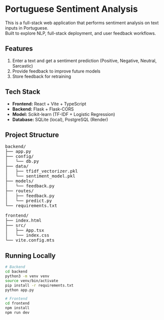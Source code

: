 # Portuguese Sentiment Analysis

This is a full-stack web application that performs sentiment analysis on text inputs in Portuguese.  
Built to explore NLP, full-stack deployment, and user feedback workflows.

## Features

1. Enter a text and get a sentiment prediction (Positive, Negative, Neutral, Sarcastic)
2. Provide feedback to improve future models
3. Store feedback for retraining

## Tech Stack

- **Frontend:** React + Vite + TypeScript  
- **Backend:** Flask + Flask-CORS  
- **Model:** Scikit-learn (TF-IDF + Logistic Regression)  
- **Database:** SQLite (local), PostgreSQL (Render)

## Project Structure

<pre>
backend/
├── app.py
├── config/
│   └── db.py
├── data/
│   ├── tfidf_vectorizer.pkl
│   └── sentiment_model.pkl
├── models/
│   └── feedback.py
├── routes/
│   ├── feedback.py
│   └── predict.py
└── requirements.txt

frontend/
├── index.html
├── src/
│   ├── App.tsx
│   └── index.css
└── vite.config.mts
</pre>

## Running Locally

```bash
# Backend
cd backend
python3 -m venv venv
source venv/bin/activate
pip install -r requirements.txt
python app.py

# Frontend
cd frontend
npm install
npm run dev
